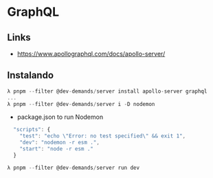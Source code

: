 # GraphQL

## Links

- https://www.apollographql.com/docs/apollo-server/

## Instalando

```javascript
λ pnpm --filter @dev-demands/server install apollo-server graphql
...
λ pnpm --filter @dev-demands/server i -D nodemon
```
* package.json to run Nodemon

```javascript
  "scripts": {
    "test": "echo \"Error: no test specified\" && exit 1",
    "dev": "nodemon -r esm .",
    "start": "node -r esm ."
  }
```
```javascript
λ pnpm --filter @dev-demands/server run dev
```
